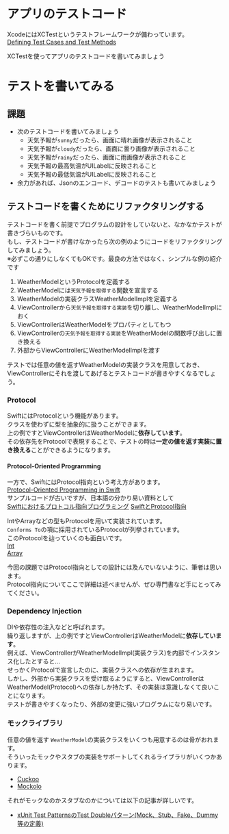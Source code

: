 # アプリのテストコード

XcodeにはXCTestというテストフレームワークが備わっています。  
[Defining Test Cases and Test Methods](https://developer.apple.com/documentation/xctest/defining_test_cases_and_test_methods)

XCTestを使ってアプリのテストコードを書いてみましょう

# テストを書いてみる
## 課題
- 次のテストコードを書いてみましょう
  - 天気予報が`sunny`だったら、画面に晴れ画像が表示されること
  - 天気予報が`cloudy`だったら、画面に曇り画像が表示されること
  - 天気予報が`rainy`だったら、画面に雨画像が表示されること
  - 天気予報の最高気温がUILabelに反映されること
  - 天気予報の最低気温がUILabelに反映されること
- 余力があれば、Jsonのエンコード、デコードのテストも書いてみましょう

## テストコードを書くためにリファクタリングする

テストコードを書く前提でプログラムの設計をしていないと、なかなかテストが書きづらいものです。  
もし、テストコードが書けなかったら次の例のようにコードをリファクタリングしてみましょう。  
※必ずこの通りにしなくてもOKです。最良の方法ではなく、シンプルな例の紹介です
1. WeatherModelというProtocolを定義する
1. WeatherModelには`天気予報を取得する`関数を宣言する
1. WeatherModelの実装クラスWeatherModelImplを定義する
1. ViewControllerから`天気予報を取得する実装`を切り離し、WeatherModelImplにおく
1. ViewControllerはWeatherModelをプロパティとしてもつ
1. ViewControllerの`天気予報を取得する実装`をWeatherModelの関数呼び出しに置き換える
1. 外部からViewControllerにWeatherModelImplを渡す

テストでは任意の値を返すWeatherModelの実装クラスを用意しておき、  
ViewControllerにそれを渡してあげるとテストコードが書きやすくなるでしょう。

### Protocol

SwiftにはProtocolという機能があります。  
クラスを使わずに型を抽象的に扱うことができます。  
上の例ですとViewControllerはWeatherModelに**依存しています**。  
その依存先をProtocolで表現することで、テストの時は**一定の値を返す実装に置き換える**ことができるようになります。

#### Protocol-Oriented Programming  
一方で、SwiftにはProtocol指向という考え方があります。  
[Protocol-Oriented Programming in Swift](https://developer.apple.com/videos/play/wwdc2015/408/)  
サンプルコードが古いですが、日本語の分かり易い資料として  
[Swiftにおけるプロトコル指向プログラミング](https://github.com/mixi-inc/iOSTraining/blob/master/Swift/pages/day4/2-3_protocol-oriented-programming.md)
[SwiftとProtocol指向](https://speakerdeck.com/lovee/swift-to-protocol-zhi-xiang)

IntやArrayなどの型もProtocolを用いて実装されています。  
`Conforms To`の項に採用されているProtocolが列挙されています。  
このProtocolを辿っていくのも面白いです。  
[Int](https://developer.apple.com/documentation/swift/int)  
[Array](https://developer.apple.com/documentation/swift/array)

今回の課題ではProtocol指向としての設計には及んでいないように、筆者は思います。  
Protocol指向についてここで詳細は述べませんが、ぜひ専門書など手にとってみてください。

### Dependency Injection

DIや依存性の注入などと呼ばれます。  
繰り返しますが、上の例ですとViewControllerはWeatherModelに**依存しています**。  
例えば、ViewControllerがWeatherModelImpl(実装クラス)を内部でインスタンス化したとすると...  
せっかくProtocolで宣言したのに、実装クラスへの依存が生まれます。  
しかし、外部から実装クラスを受け取るようにすると、ViewControllerはWeatherModel(Protocol)への依存しか持たず、その実装は意識しなくて良いことになります。  
テストが書きやすくなったり、外部の変更に強いプログラムになり易いです。

### モックライブラリ
任意の値を返す `WeatherModel`の実装クラスをいくつも用意するのは骨がおれます。  
そういったモックやスタブの実装をサポートしてくれるライブラリがいくつかあります。  
- [Cuckoo](https://github.com/Brightify/Cuckoo)
- [Mockolo](https://github.com/uber/mockolo)

それがモックなのかスタブなのかについては以下の記事が詳しいです。

- [xUnit Test PatternsのTest Doubleパターン(Mock、Stub、Fake、Dummy等の定義)](https://goyoki.hatenablog.com/entry/20120301/1330608789)
